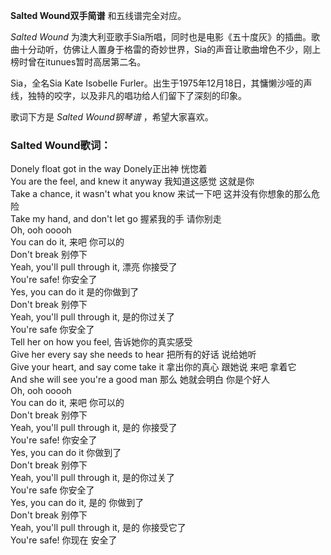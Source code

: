 

**Salted Wound双手简谱** 和五线谱完全对应。

_Salted Wound_
为澳大利亚歌手Sia所唱，同时也是电影《五十度灰》的插曲。歌曲十分动听，仿佛让人置身于格雷的奇妙世界，Sia的声音让歌曲增色不少，刚上榜时曾在itunues暂时高居第二名。

Sia，全名Sia Kate Isobelle
Furler。出生于1975年12月18日，其慵懒沙哑的声线，独特的咬字，以及非凡的唱功给人们留下了深刻的印象。

歌词下方是 _Salted Wound钢琴谱_ ，希望大家喜欢。

### Salted Wound歌词：

Donely float got in the way Donely正出神 恍惚着  
You are the feel, and knew it anyway 我知道这感觉 这就是你  
Take a chance, it wasn't what you know 来试一下吧 这并没有你想象的那么危险  
Take my hand, and don't let go 握紧我的手 请你别走  
Oh, ooh ooooh  
You can do it, 来吧 你可以的  
Don't break 别停下  
Yeah, you'll pull through it, 漂亮 你接受了  
You're safe! 你安全了  
Yes, you can do it 是的你做到了  
Don't break 别停下  
Yeah, you'll pull through it, 是的你过关了  
You're safe 你安全了  
Tell her on how you feel, 告诉她你的真实感受  
Give her every say she needs to hear 把所有的好话 说给她听  
Give your heart, and say come take it 拿出你的真心 跟她说 来吧 拿着它  
And she will see you're a good man 那么 她就会明白 你是个好人  
Oh, ooh ooooh  
You can do it, 来吧 你可以的  
Don't break 别停下  
Yeah, you'll pull through it, 是的 你接受了  
You're safe! 你安全了  
Yes, you can do it 你做到了  
Don't break 别停下  
Yeah, you'll pull through it, 是的你过关了  
You're safe 你安全了  
Yes, you can do it, 是的 你做到了  
Don't break 别停下  
Yeah, you'll pull through it, 是的 你接受它了  
You're safe! 你现在 安全了

